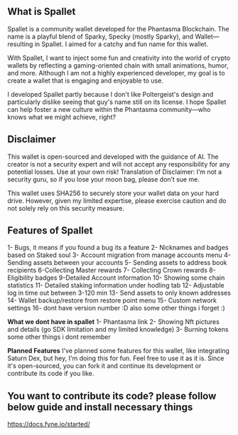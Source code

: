 ## What is Spallet
Spallet is a community wallet developed for the Phantasma Blockchain. The name is a playful blend of Sparky, Specky (mostly Sparky), and Wallet—resulting in Spallet. I aimed for a catchy and fun name for this wallet.

With Spallet, I want to inject some fun and creativity into the world of crypto wallets by reflecting a gaming-oriented chain with small animations, humor, and more. Although I am not a highly experienced developer, my goal is to create a wallet that is engaging and enjoyable to use.

I developed Spallet partly because I don't like Poltergeist's design and particularly dislike seeing that guy's name still on its license. I hope Spallet can help foster a new culture within the Phantasma community—who knows what we might achieve, right?

## Disclaimer
This wallet is open-sourced and developed with the guidance of AI. The creator is not a security expert and will not accept any responsibility for any potential losses. Use at your own risk!
Translation of Disclaimer: I’m not a security guru, so if you lose your moon bag, please don’t sue me.

This wallet uses SHA256 to securely store your wallet data on your hard drive. However, given my limited expertise, please exercise caution and do not solely rely on this security measure.

## Features of Spallet

1- Bugs, it means if you found a bug its a feature 
2- Nicknames and badges based on Staked soul
3- Account migration from manage accounts menu
4- Sending assets between your accounts
5- Sending assets to address book recipients
6-Collecting Master rewards
7- Collecting Crown rewards
8-Eligibility badges
9-Detailed Account information
10- Showing some chain statistics
11- Detailed staking information under hodling tab
12- Adjustable log in time out between 3-120 min
13- Send assets to only known addresses
14- Wallet backup/restore from restore point menu
15- Custom network settings
16- dont have version number :D 
also some other things i forget :)

**What we dont have in spallet**
1- Phantasma link
2- Showing Nft pictures and details (go SDK limitation and my limited knowledge)
3- Burning tokens
some other things i dont remember

**Planned Features**
I've planned some features for this wallet, like integrating Saturn Dex, but hey, I'm doing this for fun. Feel free to use it as it is. Since it's open-sourced, you can fork it and continue its development or contribute its code if you like.

## You want to contribute its code? please follow below guide and install necessary things
https://docs.fyne.io/started/